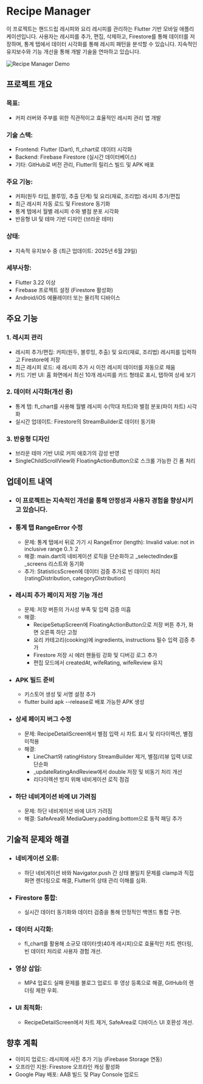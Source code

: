 # Recipe Manager
  
이 프로젝트는 핸드드립 레시피와 요리 레시피를 관리하는 Flutter 기반 모바일 애플리케이션입니다. 사용자는 레시피를 추가, 편집, 삭제하고, Firestore를 통해 데이터를 저장하며, 통계 탭에서 데이터 시각화를 통해 레시피 패턴을 분석할 수 있습니다. 지속적인 유지보수와 기능 개선을 통해 개발 기술을 연마하고 있습니다.

![Recipe Manager Demo](https://youtube.com/shorts/K05Om0-ow4w)


## 프로젝트 개요
### 목표: 
- 커피 러버와 주부를 위한 직관적이고 효율적인 레시피 관리 앱 개발

### 기술 스택:  
- Frontend: Flutter (Dart), fl_chart로 데이터 시각화  
- Backend: Firebase Firestore (실시간 데이터베이스)  
- 기타: GitHub로 버전 관리, Flutter의 릴리스 빌드 및 APK 배포  


### 주요 기능:
- 커피(원두 타입, 블루밍, 추출 단계) 및 요리(재료, 조리법) 레시피 추가/편집
- 최근 레시피 자동 로드 및 Firestore 동기화
- 통계 탭에서 월별 레시피 수와 별점 분포 시각화
- 반응형 UI 및 테마 기반 디자인 (브라운 테마)

### 상태: 
- 지속적 유지보수 중 (최근 업데이트: 2025년 6월 29일)

### 세부사항:
- Flutter 3.22 이상
- Firebase 프로젝트 설정 (Firestore 활성화)
- Android/iOS 에뮬레이터 또는 물리적 디바이스

## 주요 기능
### 1. 레시피 관리

- 레시피 추가/편집: 커피(원두, 블루밍, 추출) 및 요리(재료, 조리법) 레시피를 입력하고 Firestore에 저장
- 최근 레시피 로드: 새 레시피 추가 시 이전 레시피 데이터를 자동으로 채움
- 카드 기반 UI: 홈 화면에서 최신 10개 레시피를 카드 형태로 표시, 탭하여 상세 보기

### 2. 데이터 시각화(개선 중)

- 통계 탭: fl_chart를 사용해 월별 레시피 수(막대 차트)와 별점 분포(파이 차트) 시각화
- 실시간 업데이트: Firestore의 StreamBuilder로 데이터 동기화

### 3. 반응형 디자인

- 브라운 테마 기반 UI로 커피 애호가의 감성 반영
- SingleChildScrollView와 FloatingActionButton으로 스크롤 가능한 긴 폼 처리

## 업데이트 내역
- ### 이 프로젝트는 지속적인 개선을 통해 안정성과 사용자 경험을 향상시키고 있습니다.

- ### 통계 탭 RangeError 수정
  - 문제: 통계 탭에서 뒤로 가기 시 RangeError (length): Invalid value: not in inclusive range 0..1: 2
  - 해결: main.dart의 네비게이션 로직을 단순화하고 _selectedIndex를 _screens 리스트와 동기화
  - 추가: StatisticsScreen에 데이터 검증 추가로 빈 데이터 처리 (ratingDistribution, categoryDistribution)

- ### 레시피 추가 페이지 저장 기능 개선
  - 문제: 저장 버튼의 가시성 부족 및 입력 검증 미흡
  - 해결:
    - RecipeSetupScreen에 FloatingActionButton으로 저장 버튼 추가, 화면 오른쪽 하단 고정
    - 요리 카테고리(cooking)에 ingredients, instructions 필수 입력 검증 추가
    - Firestore 저장 시 에러 핸들링 강화 및 디버깅 로그 추가
    - 편집 모드에서 createdAt, wifeRating, wifeReview 유지

- ### APK 빌드 준비
  - 키스토어 생성 및 서명 설정 추가
  - flutter build apk --release로 배포 가능한 APK 생성

- ### 상세 페이지 버그 수정
  - 문제: RecipeDetailScreen에서 별점 입력 시 차트 표시 및 리다이렉션, 별점 미적용
  - 해결:
    - LineChart와 ratingHistory StreamBuilder 제거, 별점/리뷰 입력 UI로 단순화
    - _updateRatingAndReview에서 double 저장 및 비동기 처리 개선
    - 리다이렉션 방지 위해 네비게이션 로직 점검

- ### 하단 네비게이션 바에 UI 가려짐
  - 문제: 하단 네비게이션 바에 UI가 가려짐
  - 해결: SafeArea와 MediaQuery.padding.bottom으로 동적 패딩 추가

## 기술적 문제와 해결
- ### 네비게이션 오류:
  - 하단 네비게이션 바와 Navigator.push 간 상태 불일치 문제를 clamp과 직접 화면 렌더링으로 해결, Flutter의 상태 관리 이해를 심화.
- ### Firestore 통합:
  - 실시간 데이터 동기화와 데이터 검증을 통해 안정적인 백엔드 통합 구현.
- ### 데이터 시각화:
  - fl_chart를 활용해 소규모 데이터셋(40개 레시피)으로 효율적인 차트 렌더링, 빈 데이터 처리로 사용자 경험 개선.
- ### 영상 삽입:
  - MP4 업로드 실패 문제를 블로그 업로드 후 영상 등록으로 해결, GitHub의 렌더링 제한 우회.
- ### UI 최적화:
  - RecipeDetailScreen에서 차트 제거, SafeArea로 디바이스 UI 호환성 개선.

## 향후 계획
- 이미지 업로드: 레시피에 사진 추가 기능 (Firebase Storage 연동)
- 오프라인 지원: Firestore 오프라인 캐싱 활성화
- Google Play 배포: AAB 빌드 및 Play Console 업로드
